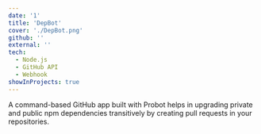 ```yaml
---
date: '1'
title: 'DepBot'
cover: './DepBot.png'
github: ''
external: ''
tech:
  - Node.js
  - GitHub API
  - Webhook
showInProjects: true
---
```


A command-based GitHub app built with Probot helps in upgrading private and public npm dependencies transitively by creating pull requests in your repositories.
